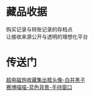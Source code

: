 # 藏品收据

购买记录与转账记录的存档点<br>
让接收来源公开与透明的理想化平台<br>

# 传送门

[超电磁炮收藏集出框头像-白井黑子](./0)<br>
[赛博喵喵-蓝色背景-手持窗口](./1)
